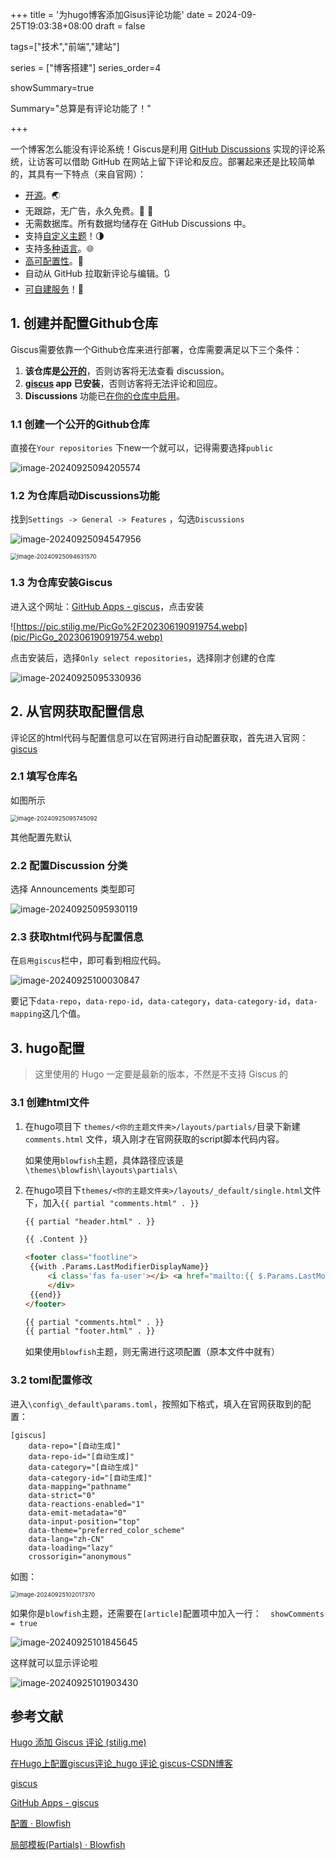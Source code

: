 +++
title = '为hugo博客添加Gisus评论功能'
date = 2024-09-25T19:03:38+08:00
draft = false

tags=["技术","前端","建站"]

series = ["博客搭建"]
series_order=4

showSummary=true

Summary="总算是有评论功能了！"

+++

一个博客怎么能没有评论系统！Giscus是利用 [GitHub Discussions](https://docs.github.com/en/discussions) 实现的评论系统，让访客可以借助 GitHub 在网站上留下评论和反应。部署起来还是比较简单的，其具有一下特点（来自官网）：

- [开源](https://github.com/giscus/giscus)。🌏
- 无跟踪，无广告，永久免费。📡 🚫
- 无需数据库。所有数据均储存在 GitHub Discussions 中。
- 支持[自定义主题](https://github.com/giscus/giscus/blob/main/ADVANCED-USAGE.md#data-theme)！🌗
- 支持[多种语言](https://github.com/giscus/giscus/blob/main/CONTRIBUTING.md#adding-localizations)。🌐
- [高可配置性](https://github.com/giscus/giscus/blob/main/ADVANCED-USAGE.md)。🔧
- 自动从 GitHub 拉取新评论与编辑。🔃
- [可自建服务](https://github.com/giscus/giscus/blob/main/SELF-HOSTING.md)！🤳



## 1. 创建并配置Github仓库

Giscus需要依靠一个Github仓库来进行部署，仓库需要满足以下三个条件：

1. **该仓库是[公开的](https://docs.github.com/en/github/administering-a-repository/managing-repository-settings/setting-repository-visibility#making-a-repository-public)**，否则访客将无法查看 discussion。
2. **[giscus](https://github.com/apps/giscus) app 已安装**，否则访客将无法评论和回应。
3. **Discussions** 功能已[在你的仓库中启用](https://docs.github.com/en/github/administering-a-repository/managing-repository-settings/enabling-or-disabling-github-discussions-for-a-repository)。

### 1.1 创建一个公开的Github仓库

直接在`Your repositories` 下new一个就可以，记得需要选择`public`

![image-20240925094205574](pic/image-20240925094205574.png)

### 1.2 为仓库启动Discussions功能

找到`Settings -> General -> Features` ，勾选`Discussions`

![image-20240925094547956](pic/image-20240925094547956.png)

<img src="../../../../../../tmp/Giscus/pic/image-20240925094631570.png" alt="image-20240925094631570" style="zoom:67%;" />

### 1.3 为仓库安装Giscus

进入这个网址：[GitHub Apps - giscus](https://github.com/apps/giscus)，点击安装

![https://pic.stilig.me/PicGo%2F202306190919754.webp](pic/PicGo_202306190919754.webp)

点击安装后，选择`Only select repositories`，选择刚才创建的仓库

![image-20240925095330936](pic/image-20240925095330936.png)



## 2. 从官网获取配置信息

评论区的html代码与配置信息可以在官网进行自动配置获取，首先进入官网：[giscus](https://giscus.app/zh-CN)

### 2.1 填写仓库名

如图所示

<img src="pic/image-20240925095745092.png" alt="image-20240925095745092" style="zoom: 67%;" />

其他配置先默认

### 2.2 配置Discussion 分类

选择 Announcements 类型即可

![image-20240925095930119](pic/image-20240925095930119.png)

### 2.3 获取html代码与配置信息

在`启用giscus`栏中，即可看到相应代码。

![image-20240925100030847](pic/image-20240925100030847.png)

要记下`data-repo`，`data-repo-id`，`data-category`，`data-category-id`，`data-mapping`这几个值。



## 3. hugo配置

> 这里使用的 Hugo 一定要是最新的版本，不然是不支持 Giscus 的

### 3.1 创建html文件

1. 在hugo项目下 `themes/<你的主题文件夹>/layouts/partials/`目录下新建 `comments.html` 文件，填入刚才在官网获取的script脚本代码内容。

   如果使用`blowfish`主题，具体路径应该是`\themes\blowfish\layouts\partials\`

2. 在hugo项目下`themes/<你的主题文件夹>/layouts/_default/single.html`文件下，加入`{{ partial "comments.html" . }}`

   ```html
   {{ partial "header.html" . }}
   
   {{ .Content }}
   
   <footer class="footline">
   	{{with .Params.LastModifierDisplayName}}
   	    <i class='fas fa-user'></i> <a href="mailto:{{ $.Params.LastModifierEmail }}">{{ . }}</a> {{with $.Date}} <i class='fas fa-calendar'></i> {{ .Format "02/01/2006" }}{{end}}
   	    </div>
   	{{end}}
   </footer>
   
   {{ partial "comments.html" . }}
   {{ partial "footer.html" . }}
   ```

   如果使用`blowfish`主题，则无需进行这项配置（原本文件中就有）

### 3.2 toml配置修改

进入`\config\_default\params.toml`，按照如下格式，填入在官网获取到的配置：

```tom
[giscus]
    data-repo="[自动生成]"
    data-repo-id="[自动生成]"
    data-category="[自动生成]"
    data-category-id="[自动生成]"
    data-mapping="pathname"
    data-strict="0"
    data-reactions-enabled="1"
    data-emit-metadata="0"
    data-input-position="top"
    data-theme="preferred_color_scheme"
    data-lang="zh-CN"
    data-loading="lazy"
    crossorigin="anonymous"
```

如图：

<img src="pic/image-20240925102017370.png" alt="image-20240925102017370" style="zoom:67%;" />

如果你是`blowfish`主题，还需要在`[article]`配置项中加入一行：`  showComments = true`

![image-20240925101845645](pic/image-20240925101845645.png)

这样就可以显示评论啦

![image-20240925101903430](pic/image-20240925101903430.png)



## 参考文献

[Hugo 添加 Giscus 评论 (stilig.me)](https://stilig.me/posts/hugo-adds-giscus/)

[在Hugo上配置giscus评论_hugo 评论 giscus-CSDN博客](https://blog.csdn.net/reallocing1/article/details/128577992)

[giscus](https://giscus.app/zh-CN)

[GitHub Apps - giscus](https://github.com/apps/giscus)

[配置 · Blowfish](https://blowfish.page/zh-cn/docs/configuration/#文章页)

[局部模板(Partials) · Blowfish](https://blowfish.page/zh-cn/docs/partials/#评论)

